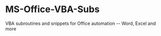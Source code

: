 MS-Office-VBA-Subs
==================

VBA subroutines and snippets for Office automation -- Word, Excel and more 
